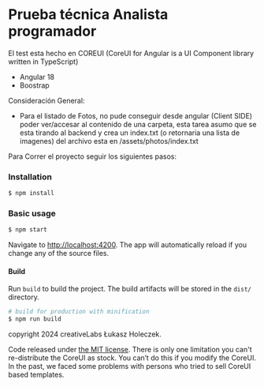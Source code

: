 # Prueba técnica Analista programador

El test esta hecho en COREUI (CoreUI for Angular is a UI Component library written in TypeScript)
- Angular 18
- Boostrap

Consideración General:
- Para el listado de Fotos, no pude conseguir desde angular (Client SIDE) poder ver/accesar al contenido de una carpeta, esta tarea asumo que se esta tirando al backend y crea un index.txt (o retornaria una lista de imagenes) del archivo esta en /assets/photos/index.txt
  

Para Correr el proyecto seguir los siguientes pasos:



### Installation

``` bash
$ npm install
```

### Basic usage

``` bash
$ npm start
```

Navigate to [http://localhost:4200](http://localhost:4200). The app will automatically reload if you change any of the source files.

#### Build

Run `build` to build the project. The build artifacts will be stored in the `dist/` directory.

```bash
# build for production with minification
$ npm run build
```



copyright 2024 creativeLabs Łukasz Holeczek.

Code released under [the MIT license](https://github.com/coreui/coreui-free-react-admin-template/blob/master/LICENSE).
There is only one limitation you can't re-distribute the CoreUI as stock. You can’t do this if you modify the CoreUI. In the past, we faced some problems with
persons who tried to sell CoreUI based templates.
